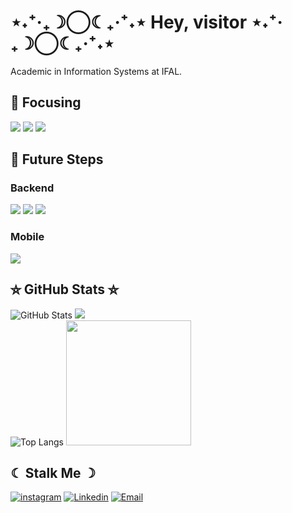 # ⋆˖⁺‧₊☽◯☾₊‧⁺˖⋆ Hey, visitor ⋆˖⁺‧₊☽◯☾₊‧⁺˖⋆

Academic in Information Systems at IFAL.

## 💌 Focusing

![](https://img.shields.io/badge/JavaScript-323330?style=for-the-badge&logo=javascript&logoColor=F7DF1E)
![](https://img.shields.io/badge/TypeScript-007ACC?style=for-the-badge&logo=typescript&logoColor=white)
![](https://img.shields.io/badge/React-20232A?style=for-the-badge&logo=react&logoColor=61DAFB)

## 🔮 Future Steps

### Backend

![](https://img.shields.io/badge/Java-ED8B00?style=for-the-badge&logo=openjdk&logoColor=white)
![](https://img.shields.io/badge/MySQL-00000F?style=for-the-badge&logo=mysql&logoColor=white)
![](https://img.shields.io/badge/MongoDB-4EA94B?style=for-the-badge&logo=mongodb&logoColor=white)

### Mobile

![](https://img.shields.io/badge/Flutter-02569B?style=for-the-badge&logo=flutter&logoColor=white)

## ⛥ GitHub Stats ⛥

![GitHub Stats](https://github-readme-stats.vercel.app/api?username=Alljuly&show_icons=true&theme=radical&include_all_commits=true&count_private=true)
![](&) <br>
![Top Langs](https://github-readme-stats-git-masterrstaa-rickstaa.vercel.app/api/top-langs/?username=Alljuly&layout=compact&theme=radical)
<img src="https://github.com/Anmol-Baranwal/Cool-GIFs-For-GitHub/assets/74038190/0b335028-1d3d-4ee5-b5b3-a373d499be7e" width="200">

## ☾ Stalk Me ☽

[![instagram](https://img.shields.io/badge/Instagram-E4405F?style=for-the-badge&logo=instagram&logoColor=white)](https://www.instagram.com/aelsie_/)
[![Linkedin](https://img.shields.io/badge/LinkedIn-0077B5?style=for-the-badge&logo=linkedin&logoColor=white)](https://www.linkedin.com/in/alice-julia-silva-costa-a22556233/)
[![Email](https://img.shields.io/badge/Gmail-D14836?style=for-the-badge&logo=gmail&logoColor=white)](mailto:allywond@gmail.com)
